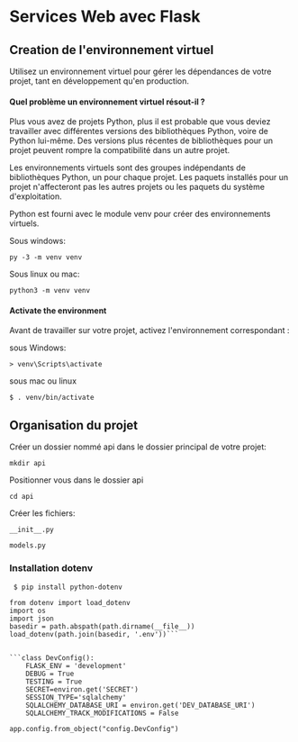 # Services Web avec Flask

##  Creation de l'environnement virtuel 
Utilisez un environnement virtuel pour gérer les dépendances de votre projet, tant en développement qu'en production.

#### Quel problème un environnement virtuel résout-il ? 

Plus vous avez de projets Python, plus il est probable que vous deviez travailler avec différentes versions des bibliothèques Python, voire de Python lui-même. Des versions plus récentes de bibliothèques pour un projet peuvent rompre la compatibilité dans un autre projet.

Les environnements virtuels sont des groupes indépendants de bibliothèques Python, un pour chaque projet. Les paquets installés pour un projet n'affecteront pas les autres projets ou les paquets du système d'exploitation.

Python est fourni avec le module venv pour créer des environnements virtuels.

Sous windows:

```py -3 -m venv venv```

Sous linux ou mac:

```python3 -m venv venv```

#### Activate the environment

Avant de travailler sur votre projet, activez l'environnement correspondant :

sous Windows:

```> venv\Scripts\activate```

sous mac ou linux

```$ . venv/bin/activate```

## Organisation du projet

Créer un dossier nommé api dans le dossier principal de votre projet:


```mkdir api```

Positionner vous dans le dossier api

```cd api```

Créer les fichiers: 

```__init__.py```

```models.py```


### Installation dotenv
``` $ pip install python-dotenv```


```from os import environ, path
from dotenv import load_dotenv
import os
import json
basedir = path.abspath(path.dirname(__file__))
load_dotenv(path.join(basedir, '.env'))```


```class DevConfig():
    FLASK_ENV = 'development'
    DEBUG = True
    TESTING = True
    SECRET=environ.get('SECRET')
    SESSION_TYPE='sqlalchemy'
    SQLALCHEMY_DATABASE_URI = environ.get('DEV_DATABASE_URI')
    SQLALCHEMY_TRACK_MODIFICATIONS = False
```

```app.config.from_object("config.DevConfig")```
